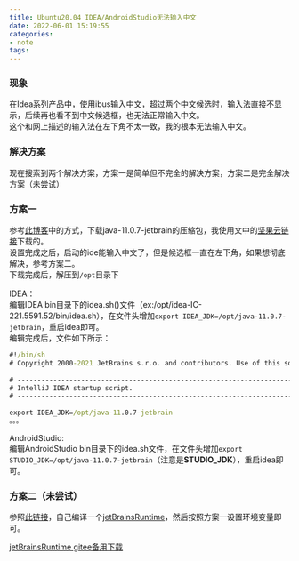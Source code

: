 ```yaml
---
title: Ubuntu20.04 IDEA/AndroidStudio无法输入中文
date: 2022-06-01 15:19:55 
categories: 
- note
tags: 
---
```

### 现象  
在Idea系列产品中，使用ibus输入中文，超过两个中文候选时，输入法直接不显示，后续再也看不到中文候选框，也无法正常输入中文。  
这个和网上描述的输入法在左下角不太一致，我的根本无法输入中文。  
  
### 解决方案  
现在搜索到两个解决方案，方案一是简单但不完全的解决方案，方案二是完全解决方案（未尝试）  
  
### 方案一  
参考[此博客](https://blog.csdn.net/w710537643/article/details/114386827)中的方式，下载java-11.0.7-jetbrain的压缩包，我使用文中的[坚果云链接](https://www.jianguoyun.com/p/DQDdJs4QtIDzBxj6y9oD)下载的。  
设置完成之后，启动的ide能输入中文了，但是候选框一直在左下角，如果想彻底解决，参考方案二。  
下载完成后，解压到`/opt`目录下  
  
IDEA：  
编辑IDEA bin目录下的idea.sh()文件（ex:/opt/idea-IC-221.5591.52/bin/idea.sh），在文件头增加`export IDEA_JDK=/opt/java-11.0.7-jetbrain`，重启idea即可。  
编辑完成后，文件如下所示：  
```cmd  
#!/bin/sh  
# Copyright 2000-2021 JetBrains s.r.o. and contributors. Use of this source code is governed by the Apache 2.0 license that can be found in the LICENSE file.  
  
# ---------------------------------------------------------------------  
# IntelliJ IDEA startup script.  
# ---------------------------------------------------------------------  
  
export IDEA_JDK=/opt/java-11.0.7-jetbrain  
。。。  
```  
  
AndroidStudio:  
编辑AndroidStudio bin目录下的idea.sh文件，在文件头增加`export STUDIO_JDK=/opt/java-11.0.7-jetbrain`（注意是**STUDIO_JDK**），重启idea即可。  
  
### 方案二（未尝试）  
参照[此链接](https://blog.csdn.net/dream_follower/article/details/119537826)，自己编译一个[jetBrainsRuntime](https://github.com/JetBrains/JetBrainsRuntime)，然后按照方案一设置环境变量即可。  
  
[jetBrainsRuntime gitee备用下载](https://gitee.com/mirrors/JetBrainsRuntime)